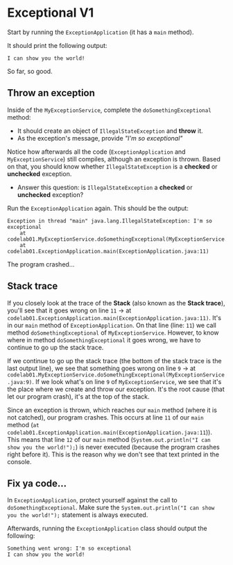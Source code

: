 # Exceptional V1

Start by running the `ExceptionApplication` (it has a `main` method).

It should print the following output:
```
I can show you the world!
```

So far, so good.

## Throw an exception

Inside of the `MyExceptionService`, complete the `doSomethingExceptional` method:
- It should create an object of `IllegalStateException` and **throw** it.
- As the exception's message, provide *"I'm so exceptional"*

Notice how afterwards all the code (`ExceptionApplication` and `MyExceptionService`) still compiles, although an 
exception is thrown. Based on that, you should know whether `IllegalStateException` is a **checked** or **unchecked** exception.
- Answer this question: is `IllegalStateException` a **checked** or **unchecked** exception?

Run the `ExceptionApplication` again. This should be the output:
```
Exception in thread "main" java.lang.IllegalStateException: I'm so exceptional
	at codelab01.MyExceptionService.doSomethingExceptional(MyExceptionService.java:9)
	at codelab01.ExceptionApplication.main(ExceptionApplication.java:11)
``` 

The program crashed...

## Stack trace

If you closely look at the trace of the **Stack** (also known as the **Stack trace**), you'll see that it goes wrong 
on line `11` -> at `codelab01.ExceptionApplication.main(ExceptionApplication.java:11)`. 
It's in our `main` method of `ExceptionApplication`. On that line (line: `11`) we call method `doSomethingExceptional` of `MyExceptionService`.
However, to know where in method `doSomethingExceptional` it goes wrong, we have to continue to go up the stack trace. 

If we continue to go up the stack trace (the bottom of the stack trace is the last output line), we see that something 
goes wrong on line `9` -> at `codelab01.MyExceptionService.doSomethingExceptional(MyExceptionService.java:9)`. If we look
what's on line `9` of `MyExceptionService`, we see that it's the place where we create and throw our exception. It's the 
root cause (that let our program crash), it's at the top of the stack.  

Since an exception is thrown, which reaches our `main` method (where it is not catched), our program crashes. This occurs
at line `11` of our `main` method (`at codelab01.ExceptionApplication.main(ExceptionApplication.java:11`)). This means 
that line `12` of our `main` method (`System.out.println("I can show you the world!");`) is never executed 
(because the program crashes right before it). This is the reason why we don't see that text printed in the console.

## Fix ya code...

In `ExceptionApplication`, protect yourself against the call to `doSomethingExceptional`.
Make sure the `System.out.println("I can show you the world!");` statement is always executed.

Afterwards, running the `ExceptionApplication` class should output the following:
```
Something went wrong: I'm so exceptional
I can show you the world!
```